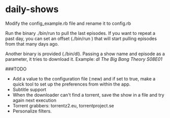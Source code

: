 # daily-shows

Modify the config_example.rb file and rename it to config.rb

Run the binary ./bin/run to pull the last episodes. If you want to repeat a past day, you can set an offset (./bin/run <offset>) that will start pulling episodes from that many days ago.

Another binary is provided (./bin/dl). Passing a show name and episode as a parameter, it tries to download it. Example: *dl The Big Bang Theory S08E01*

###TODO

* Add a value to the configuration file (:new) and if set to true, make a quick tool to set up the preferences from within the app.
* Subtitle support
* When the downloader can't find a torrent, save the show in a file and try again next execution
* Torrent grabbers: torrentz2.eu, torrentproject.se
* Personalize filters.